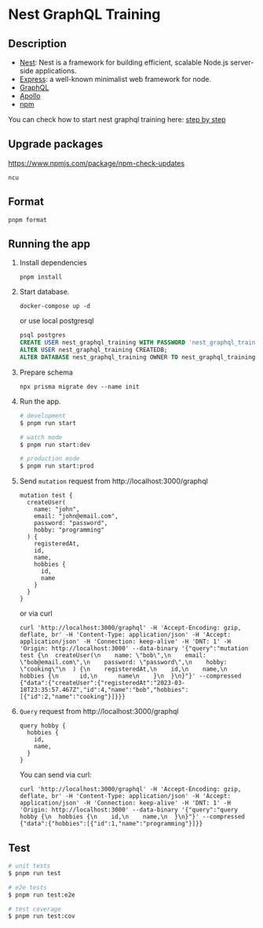 # Nest GraphQL Training

## Description

- [Nest](https://github.com/nestjs/nest): Nest is a framework for building efficient, scalable Node.js server-side applications.
- [Express](https://expressjs.com/): a well-known minimalist web framework for node.
- [GraphQL](https://graphql.org/)
- [Apollo](https://www.apollographql.com/)
- [npm](https://www.npmjs.com/)

You can check how to start nest graphql training here: [step by step](step-by-step.md)

## Upgrade packages

https://www.npmjs.com/package/npm-check-updates

```
ncu
```

## Format

```
pnpm format
```

## Running the app

1. Install dependencies
    ```
    pnpm install
    ```

1. Start database.

    ```
    docker-compose up -d
    ```

    or use local postgresql

    ```sql
    psql postgres
    CREATE USER nest_graphql_training WITH PASSWORD 'nest_graphql_training';
    ALTER USER nest_graphql_training CREATEDB;
    ALTER DATABASE nest_graphql_training OWNER TO nest_graphql_training;
    ```

1. Prepare schema
    ```
    npx prisma migrate dev --name init
    ```
1. Run the app.

    ```bash
    # development
    $ pnpm run start

    # watch mode
    $ pnpm run start:dev

    # production mode
    $ pnpm run start:prod
    ```
1. Send `mutation` request from http://localhost:3000/graphql

    ```
    mutation test {
      createUser(
        name: "john",
        email: "john@email.com",
        password: "password",
        hobby: "programming"
      ) {
        registeredAt,
        id,
        name,
        hobbies {
          id,
          name
        }
      }
    }
    ```
    or via curl

    ```
    curl 'http://localhost:3000/graphql' -H 'Accept-Encoding: gzip, deflate, br' -H 'Content-Type: application/json' -H 'Accept: application/json' -H 'Connection: keep-alive' -H 'DNT: 1' -H 'Origin: http://localhost:3000' --data-binary '{"query":"mutation test {\n  createUser(\n    name: \"bob\",\n    email: \"bob@email.com\",\n    password: \"password\",\n    hobby: \"cooking\"\n  ) {\n    registeredAt,\n    id,\n    name,\n    hobbies {\n      id,\n      name\n    }\n  }\n}"}' --compressed
    {"data":{"createUser":{"registeredAt":"2023-03-18T23:35:57.467Z","id":4,"name":"bob","hobbies":[{"id":2,"name":"cooking"}]}}}
    ```

1. `Query` request from http://localhost:3000/graphql

    ```
    query hobby {
      hobbies {
        id,
        name,
      }
    }
    ```

    You can send via curl:
    ```
    curl 'http://localhost:3000/graphql' -H 'Accept-Encoding: gzip, deflate, br' -H 'Content-Type: application/json' -H 'Accept: application/json' -H 'Connection: keep-alive' -H 'DNT: 1' -H 'Origin: http://localhost:3000' --data-binary '{"query":"query hobby {\n  hobbies {\n    id,\n    name,\n  }\n}"}' --compressed
    {"data":{"hobbies":[{"id":1,"name":"programming"}]}}
    ```

## Test

```bash
# unit tests
$ pnpm run test

# e2e tests
$ pnpm run test:e2e

# test coverage
$ pnpm run test:cov
```
